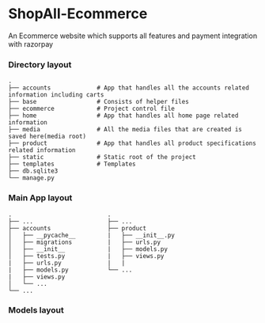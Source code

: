 # ShopAll-Ecommerce
An Ecommerce website which supports all features and payment integration with razorpay

### Directory layout
```
.
├── accounts             # App that handles all the accounts related information including carts
├── base                 # Consists of helper files
├── ecommerce            # Project control file
├── home                 # App that handles all home page related information
├── media                # All the media files that are created is saved here(media root)
├── product              # App that handles all product specifications related information
├── static               # Static root of the project
├── templates            # Templates 
├── db.sqlite3
└── manage.py
```

### Main App layout
```
.                           .
├── ...                     ├── ...
├── accounts                ├── product   
│   ├── __pycache__         |   ├── __init__.py
│   ├── migrations          |   ├── urls.py
│   ├── __init__            |   ├── models.py
│   ├── tests.py            |   ├── views.py
|   ├── urls.py             |   |
|   ├── models.py           └── ...
|   ├── views.py         
│   └── ...                
└── ...
```
### Models layout

